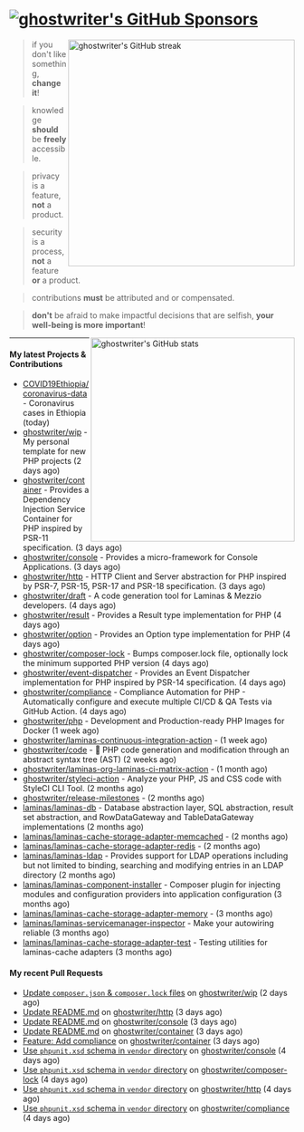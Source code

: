 # [![ghostwriter's GitHub Sponsors](https://img.shields.io/github/sponsors/ghostwriter?label=GitHub+Sponsors&style=flat-square&logo=GitHub%20Sponsors)](https://github.com/sponsors/ghostwriter)

<img alt="ghostwriter's GitHub streak" width="400px" align="right" src="https://github-readme-streak-stats.herokuapp.com/?cache_seconds=1800&user=ghostwriter">

> if you don't like something, **change it**!

> knowledge **should** be **freely** accessible.

> privacy is a feature, **not** a product.

> security is a process, **not** a feature **or** a product.

> contributions **must** be attributed and or compensated.

> **don't** be afraid to make impactful decisions that are selfish, **your well-being is more important**!

<img alt="ghostwriter's GitHub stats" width="360px" align="right" src="https://github-readme-stats.vercel.app/api?cache_seconds=1800&username=ghostwriter&show_icons=true&count_private=true&hide_title=true&hide_rank=true&icon_color=333">

---

#### My latest Projects & Contributions

- [COVID19Ethiopia/coronavirus-data](https://github.com/COVID19Ethiopia/coronavirus-data) - Coronavirus cases in Ethiopia (today)
- [ghostwriter/wip](https://github.com/ghostwriter/wip) - My personal template for new PHP projects (2 days ago)
- [ghostwriter/container](https://github.com/ghostwriter/container) - Provides a Dependency Injection Service Container for PHP inspired by PSR-11 specification. (3 days ago)
- [ghostwriter/console](https://github.com/ghostwriter/console) - Provides a micro-framework for Console Applications. (3 days ago)
- [ghostwriter/http](https://github.com/ghostwriter/http) - HTTP Client and Server abstraction for PHP inspired by PSR-7, PSR-15, PSR-17 and PSR-18 specification. (3 days ago)
- [ghostwriter/draft](https://github.com/ghostwriter/draft) - A code generation tool for Laminas &amp; Mezzio developers. (4 days ago)
- [ghostwriter/result](https://github.com/ghostwriter/result) - Provides a Result type implementation for PHP (4 days ago)
- [ghostwriter/option](https://github.com/ghostwriter/option) - Provides an Option type implementation for PHP (4 days ago)
- [ghostwriter/composer-lock](https://github.com/ghostwriter/composer-lock) - Bumps composer.lock file, optionally lock the minimum supported PHP version (4 days ago)
- [ghostwriter/event-dispatcher](https://github.com/ghostwriter/event-dispatcher) - Provides an Event Dispatcher implementation for PHP inspired by PSR-14 specification. (4 days ago)
- [ghostwriter/compliance](https://github.com/ghostwriter/compliance) - Compliance Automation for PHP - Automatically configure and execute multiple CI/CD &amp; QA Tests via GitHub Action. (4 days ago)
- [ghostwriter/php](https://github.com/ghostwriter/php) - Development and Production-ready PHP Images for Docker (1 week ago)
- [ghostwriter/laminas-continuous-integration-action](https://github.com/ghostwriter/laminas-continuous-integration-action) -  (1 week ago)
- [ghostwriter/code](https://github.com/ghostwriter/code) - 🐘 PHP code generation and modification through an abstract syntax tree (AST) (2 weeks ago)
- [ghostwriter/laminas-org-laminas-ci-matrix-action](https://github.com/ghostwriter/laminas-org-laminas-ci-matrix-action) -  (1 month ago)
- [ghostwriter/styleci-action](https://github.com/ghostwriter/styleci-action) - Analyze your PHP, JS and CSS code with StyleCI CLI Tool. (2 months ago)
- [ghostwriter/release-milestones](https://github.com/ghostwriter/release-milestones) -  (2 months ago)
- [laminas/laminas-db](https://github.com/laminas/laminas-db) - Database abstraction layer, SQL abstraction, result set abstraction, and RowDataGateway and TableDataGateway implementations (2 months ago)
- [laminas/laminas-cache-storage-adapter-memcached](https://github.com/laminas/laminas-cache-storage-adapter-memcached) -  (2 months ago)
- [laminas/laminas-cache-storage-adapter-redis](https://github.com/laminas/laminas-cache-storage-adapter-redis) -  (2 months ago)
- [laminas/laminas-ldap](https://github.com/laminas/laminas-ldap) - Provides support for LDAP operations including but not limited to binding, searching and modifying entries in an LDAP directory (2 months ago)
- [laminas/laminas-component-installer](https://github.com/laminas/laminas-component-installer) - Composer plugin for injecting modules and configuration providers into application configuration (3 months ago)
- [laminas/laminas-cache-storage-adapter-memory](https://github.com/laminas/laminas-cache-storage-adapter-memory) -  (3 months ago)
- [laminas/laminas-servicemanager-inspector](https://github.com/laminas/laminas-servicemanager-inspector) - Make your autowiring reliable (3 months ago)
- [laminas/laminas-cache-storage-adapter-test](https://github.com/laminas/laminas-cache-storage-adapter-test) - Testing utilities for laminas-cache adapters (3 months ago)

#### My recent Pull Requests

- [Update `composer.json` &amp; `composer.lock` files](https://github.com/ghostwriter/wip/pull/10) on [ghostwriter/wip](https://github.com/ghostwriter/wip) (2 days ago)
- [Update README.md](https://github.com/ghostwriter/http/pull/2) on [ghostwriter/http](https://github.com/ghostwriter/http) (3 days ago)
- [Update README.md](https://github.com/ghostwriter/console/pull/2) on [ghostwriter/console](https://github.com/ghostwriter/console) (3 days ago)
- [Update README.md](https://github.com/ghostwriter/container/pull/10) on [ghostwriter/container](https://github.com/ghostwriter/container) (3 days ago)
- [Feature: Add compliance](https://github.com/ghostwriter/container/pull/9) on [ghostwriter/container](https://github.com/ghostwriter/container) (3 days ago)
- [Use `phpunit.xsd` schema in `vendor` directory](https://github.com/ghostwriter/console/pull/1) on [ghostwriter/console](https://github.com/ghostwriter/console) (4 days ago)
- [Use `phpunit.xsd` schema in `vendor` directory](https://github.com/ghostwriter/composer-lock/pull/11) on [ghostwriter/composer-lock](https://github.com/ghostwriter/composer-lock) (4 days ago)
- [Use `phpunit.xsd` schema in `vendor` directory](https://github.com/ghostwriter/http/pull/1) on [ghostwriter/http](https://github.com/ghostwriter/http) (4 days ago)
- [Use `phpunit.xsd` schema in `vendor` directory](https://github.com/ghostwriter/compliance/pull/13) on [ghostwriter/compliance](https://github.com/ghostwriter/compliance) (4 days ago)
